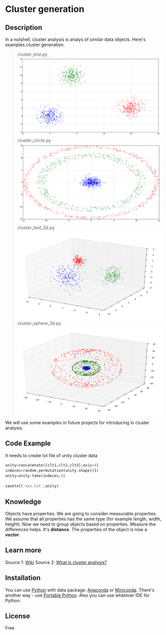 # Cluster generation

## Description
In a nutshell, cluster analysis is analys of similar data objects. Here's examples cluster generation.
>cluster_test.py
![cluster_test.py](images/cluster_test.png)
>cluster_circle.py
![cluster_circle.py](images/cluster_circle.png)
>cluster_test_3d.py
![cluster_test_3d.py](images/cluster_test_3d.png)
>cluster_sphere_3d.py
![cluster_sphere_3d.py](images/cluster_sphere_3d.png)

We will use some examples in future projects for introducing in cluster analysis.

## Code Example

It needs to create txt file of unity cluster data 
```python
unity=concatenate([clt1,clt2,clt3],axis=0)
indeces=random.permutation(unity.shape[0])
unity=unity.take(indeces,0)

savetxt('xxx.txt',unity)
```

## Knowledge

Objects have properties. We are going to consider measurable properties. We assume that all properties
has the same type (for example length, width, height). 
Now we need to group objects based on properties. Measure the differences helps. 
It's **distance**. The properties of the object is now a ***vector***.


## Learn more

Source 1: [Wiki](https://en.wikipedia.org/wiki/Cluster_analysis)
Source 2: [What is cluster analysis?](https://en.wikipedia.org/wiki/Cluster_analysis)

## Installation

You can use [Python](https://www.python.org/) with data package: [Anaconda](https://www.anaconda.com/) or [Miniconda](https://conda.io/miniconda).
There's another way - use [Portable Python](http://portablepython.com/). Also you can use whatever IDE for Python.

## License

Free
